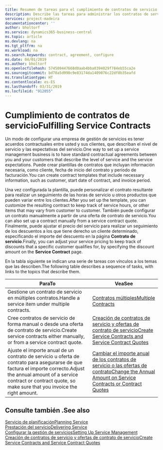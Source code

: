 ```yaml
---
title: Resumen de tareas para el cumplimiento de contratos de servicio | Documentos de Microsoft
description: Describe las tareas para administrar los contratos de servicio con los clientes.
services: project-madeira
documentationcenter: ''
author: bholtorf
ms.service: dynamics365-business-central
ms.topic: article
ms.devlang: na
ms.tgt_pltfrm: na
ms.workload: na
ms.search.keywords: contract, agreement, configure
ms.date: 04/01/2019
ms.author: bholtorf
ms.openlocfilehash: 574509447668d0aab4bba0394029f784eb55ca2e
ms.sourcegitcommit: bd78a5d990c9e83174da1409076c22df8b35eafd
ms.translationtype: HT
ms.contentlocale: es-ES
ms.lasthandoff: 03/31/2019
ms.locfileid: "912055"
---
```

# <a name="fulfilling-service-contracts"></a><span data-ttu-id="56ec8-103">Cumplimiento de contratos de servicio</span><span class="sxs-lookup"><span data-stu-id="56ec8-103">Fulfilling Service Contracts</span></span> 
<span data-ttu-id="56ec8-104">Un modo de configurar una empresa de gestión de servicios es tener acuerdos contractuales entre usted y sus clientes, que describan el nivel de servicio y las expectativas del servicio.</span><span class="sxs-lookup"><span data-stu-id="56ec8-104">One way to set up a service management business is to have standard contractual agreements between you and your customers that describe the level of service and the service expectations.</span></span> <span data-ttu-id="56ec8-105">Puede crear plantillas de contratos que incluyan información necesaria, como cliente, fecha de inicio del contrato y periodo de facturación.</span><span class="sxs-lookup"><span data-stu-id="56ec8-105">You can create contract templates that include necessary information, such as customer, start date of contract, and invoice period.</span></span>  
  
<span data-ttu-id="56ec8-106">Una vez configurada la plantilla, puede personalizar el contrato resultante para realizar un seguimiento de las horas de servicio u otros productos que pueden variar entre los clientes.</span><span class="sxs-lookup"><span data-stu-id="56ec8-106">After you set up the template, you can customize the resulting contract to keep track of service hours, or other items that may vary from customer to customer.</span></span> <span data-ttu-id="56ec8-107">También puede configurar un contrato manualmente a partir de una oferta de contrato de servicio.</span><span class="sxs-lookup"><span data-stu-id="56ec8-107">You can also set up a contract manually from a service contract quote.</span></span> <span data-ttu-id="56ec8-108">Finalmente, puede ajustar el precio del servicio para realizar un seguimiento de los descuentos a los que tiene derecho un cliente determinado, especificando el importe del descuento en la página **Contrato de servicio**.</span><span class="sxs-lookup"><span data-stu-id="56ec8-108">Finally, you can adjust your service pricing to keep track of discounts that a specific customer qualifies for, by specifying the discount amount on the **Service Contract** page.</span></span>  

<span data-ttu-id="56ec8-109">En la tabla siguiente se indican una serie de tareas con vínculos a los temas que las describen.</span><span class="sxs-lookup"><span data-stu-id="56ec8-109">The following table describes a sequence of tasks, with links to the topics that describe them.</span></span>   
  
|<span data-ttu-id="56ec8-110">**Para**</span><span class="sxs-lookup"><span data-stu-id="56ec8-110">**To**</span></span>|<span data-ttu-id="56ec8-111">**Vea**</span><span class="sxs-lookup"><span data-stu-id="56ec8-111">**See**</span></span>|  
|------------|-------------|  
|<span data-ttu-id="56ec8-112">Gestione un contrato de servicio en múltiples contratos.</span><span class="sxs-lookup"><span data-stu-id="56ec8-112">Handle a service item under multiple contracts.</span></span> | [<span data-ttu-id="56ec8-113">Contratos múltiples</span><span class="sxs-lookup"><span data-stu-id="56ec8-113">Multiple Contracts</span></span>](service-multiple-contracts.md)|  
|<span data-ttu-id="56ec8-114">Cree contratos de servicio de forma manual o desde una oferta de contrato de servicio.</span><span class="sxs-lookup"><span data-stu-id="56ec8-114">Create service contracts either manually, or from a service contract quote.</span></span>| [<span data-ttu-id="56ec8-115">Creación de contratos de servicio y ofertas de contrato de servicio</span><span class="sxs-lookup"><span data-stu-id="56ec8-115">Create Service Contracts and Service Contract Quotes</span></span>](service-how-to-create-service-contracts-and-service-contract-quotes.md)|
|<span data-ttu-id="56ec8-116">Ajuste el importe anual de un contrato de servicio u oferta de contrato para asegurarse de que factura el importe correcto.</span><span class="sxs-lookup"><span data-stu-id="56ec8-116">Adjust the annual amount of a service contract or contract quote, so make sure that you invoice the right amount.</span></span>|[<span data-ttu-id="56ec8-117">Cambiar el importe anual de los contratos de servicio o las ofertas de contrato</span><span class="sxs-lookup"><span data-stu-id="56ec8-117">Change the Annual Amount on Service Contracts or Contract Quotes</span></span>](service-how-to-change-the-annual-amount-on-service-contracts-or-contract-quotes.md)|

## <a name="see-also"></a><span data-ttu-id="56ec8-118">Consulte también .</span><span class="sxs-lookup"><span data-stu-id="56ec8-118">See also</span></span>
[<span data-ttu-id="56ec8-119">Servicio de planificación</span><span class="sxs-lookup"><span data-stu-id="56ec8-119">Planning Service</span></span>](service-plan-service.md)  
[<span data-ttu-id="56ec8-120">Prestación del servicio</span><span class="sxs-lookup"><span data-stu-id="56ec8-120">Delivering Service</span></span>](service-deliver-service.md)  
[<span data-ttu-id="56ec8-121">Configurar la gestión de servicios</span><span class="sxs-lookup"><span data-stu-id="56ec8-121">Setting Up Service Management</span></span>](service-setup-service.md)  
[<span data-ttu-id="56ec8-122">Creación de contratos de servicio y ofertas de contrato de servicio</span><span class="sxs-lookup"><span data-stu-id="56ec8-122">Create Service Contracts and Service Contract Quotes</span></span>](service-how-to-create-service-contracts-and-service-contract-quotes.md)  

